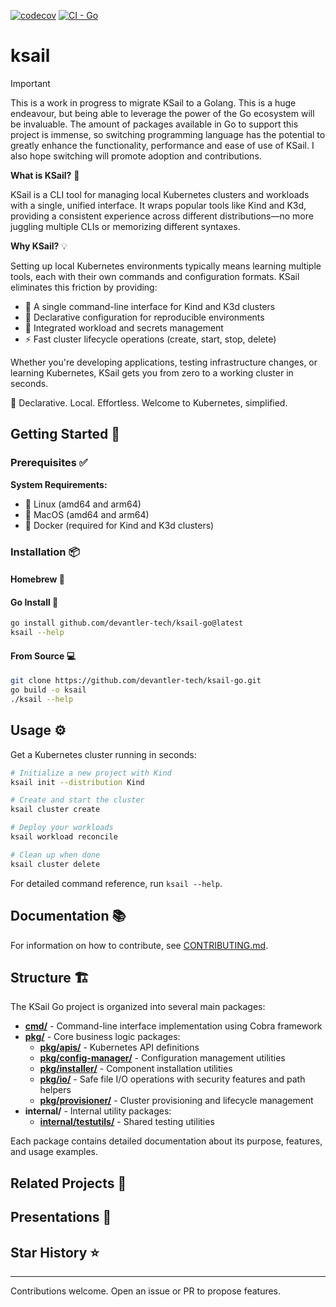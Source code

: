 [![codecov](https://codecov.io/gh/devantler-tech/ksail-go/graph/badge.svg?token=HSUfhaiXwq)](https://codecov.io/gh/devantler-tech/ksail-go)
[![CI - Go](https://github.com/devantler-tech/ksail-go/actions/workflows/ci.yaml/badge.svg)](https://github.com/devantler-tech/ksail-go/actions/workflows/ci.yaml)

# ksail

> [!IMPORTANT]
> This is a work in progress to migrate KSail to a Golang. This is a huge endeavour, but being able to leverage the power of the Go ecosystem will be invaluable. The amount of packages available in Go to support this project is immense, so switching programming language has the potential to greatly enhance the functionality, performance and ease of use of KSail. I also hope switching will promote adoption and contributions.

**What is KSail?** 🚢

KSail is a CLI tool for managing local Kubernetes clusters and workloads with a single, unified interface. It wraps popular tools like Kind and K3d, providing a consistent experience across different distributions—no more juggling multiple CLIs or memorizing different syntaxes.

**Why KSail?** 💡

Setting up local Kubernetes environments typically means learning multiple tools, each with their own commands and configuration formats. KSail eliminates this friction by providing:

- 🎯 A single command-line interface for Kind and K3d clusters
- 📝 Declarative configuration for reproducible environments
- 🔐 Integrated workload and secrets management
- ⚡ Fast cluster lifecycle operations (create, start, stop, delete)

Whether you're developing applications, testing infrastructure changes, or learning Kubernetes, KSail gets you from zero to a working cluster in seconds.

🌟 Declarative. Local. Effortless. Welcome to Kubernetes, simplified.

## Getting Started 🚀

### Prerequisites ✅

**System Requirements:**

- 🐧 Linux (amd64 and arm64)
- 🍎 MacOS (amd64 and arm64)
- 🐳 Docker (required for Kind and K3d clusters)

### Installation 📦

#### Homebrew 🍺

#### Go Install 🔧

```bash
go install github.com/devantler-tech/ksail-go@latest
ksail --help
```

#### From Source 💻

```bash
git clone https://github.com/devantler-tech/ksail-go.git
go build -o ksail
./ksail --help
```

## Usage ⚙️

Get a Kubernetes cluster running in seconds:

```bash
# Initialize a new project with Kind
ksail init --distribution Kind

# Create and start the cluster
ksail cluster create

# Deploy your workloads
ksail workload reconcile

# Clean up when done
ksail cluster delete
```

For detailed command reference, run `ksail --help`.

## Documentation 📚

For information on how to contribute, see [CONTRIBUTING.md](./CONTRIBUTING.md).

## Structure 🏗️

The KSail Go project is organized into several main packages:

- **[cmd/](./cmd/README.md)** - Command-line interface implementation using Cobra framework
- **[pkg/](./pkg/)** - Core business logic packages:
  - **[pkg/apis/](./pkg/apis/cluster/v1alpha1/README.md)** - Kubernetes API definitions
  - **[pkg/config-manager/](./pkg/config-manager/README.md)** - Configuration management utilities
  - **[pkg/installer/](./pkg/installer/README.md)** - Component installation utilities
  - **[pkg/io/](./pkg/io/README.md)** - Safe file I/O operations with security features and path helpers
  - **[pkg/provisioner/](./pkg/provisioner/README.md)** - Cluster provisioning and lifecycle management
- **internal/** - Internal utility packages:
  - **[internal/testutils/](./internal/testutils/README.md)** - Shared testing utilities

Each package contains detailed documentation about its purpose, features, and usage examples.

## Related Projects 🔗

## Presentations 🎤

## Star History ⭐

---

Contributions welcome. Open an issue or PR to propose features.
